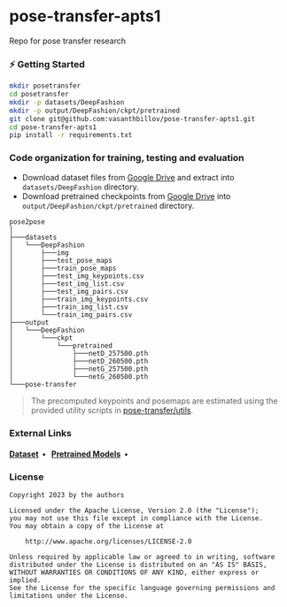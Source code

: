 

# pose-transfer-apts1
Repo for pose transfer research


### :zap: Getting Started
```bash
mkdir posetransfer
cd posetransfer
mkdir -p datasets/DeepFashion
mkdir -p output/DeepFashion/ckpt/pretrained
git clone git@github.com:vasanthbillov/pose-transfer-apts1.git
cd pose-transfer-apts1
pip install -r requirements.txt
```

### Code organization for training, testing and evaluation
* Download dataset files from [Google Drive](https://drive.google.com/drive/folders/11jM3r2kZHpO5O6TPOLsirz5W3XfPvZib) and extract into `datasets/DeepFashion` directory.
* Download pretrained checkpoints from [Google Drive](https://drive.google.com/file/d/148cg0x3SoJRqteqWiZoUARanyuTluv_q/view?usp=share_link) into `output/DeepFashion/ckpt/pretrained` directory.
```
pose2pose
│
├───datasets
│   └───DeepFashion
│       ├───img
│       ├───test_pose_maps
│       ├───train_pose_maps
│       ├───test_img_keypoints.csv
│       ├───test_img_list.csv
│       ├───test_img_pairs.csv
│       ├───train_img_keypoints.csv
│       ├───train_img_list.csv
│       └───train_img_pairs.csv
├───output
│   └───DeepFashion
│       └───ckpt
│           └───pretrained
│               ├───netD_257500.pth
│               ├───netD_260500.pth
│               ├───netG_257500.pth
│               └───netG_260500.pth
└───pose-transfer
```

> The precomputed keypoints and posemaps are estimated using the provided utility scripts in [pose-transfer/utils](https://github.com/prasunroy/pose-transfer/tree/main/utils).

### External Links
<h4>
  <a href="https://drive.google.com/drive/folders/11jM3r2kZHpO5O6TPOLsirz5W3XfPvZib">Dataset</a>&nbsp;&nbsp;&bull;&nbsp;&nbsp;
  <a href="https://drive.google.com/file/d/148cg0x3SoJRqteqWiZoUARanyuTluv_q/view?usp=share_link">Pretrained Models</a>&nbsp;&nbsp;&bull;&nbsp;&nbsp;
</h4>


### License
```
Copyright 2023 by the authors

Licensed under the Apache License, Version 2.0 (the "License");
you may not use this file except in compliance with the License.
You may obtain a copy of the License at

    http://www.apache.org/licenses/LICENSE-2.0

Unless required by applicable law or agreed to in writing, software
distributed under the License is distributed on an "AS IS" BASIS,
WITHOUT WARRANTIES OR CONDITIONS OF ANY KIND, either express or implied.
See the License for the specific language governing permissions and
limitations under the License.
```



